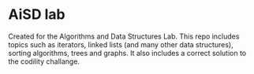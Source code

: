 # AiSD lab

Created for the Algorithms and Data Structures Lab. This repo includes topics such as iterators, linked lists (and many other data structures), sorting algorithms, trees and graphs.
It also includes a correct solution to the codility challange.
